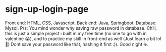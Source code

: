# sign-up-login-page
Front end: HTML, CSS, Javascript.
Back end: Java, Springboot.
Database: Mysql.
P/s: You mind wonder why saving raw password in database.
Chill, this is just a simple project i built in my free time (no one to go with in valentine 😭), and to practice my skill in front-end as well (Just learn a bit lol 🤣)
Dont save your password like that, hashing it first :)).
Good night ☕.